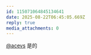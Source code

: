 ```yaml
---
id: 115071064845134641
date: 2025-08-22T06:45:05.669Z
reply: true
media_attachments: 0
---
```


[@acevs](https://mastodon.social/@acevs) 是的

